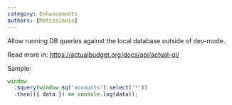 ```yaml
---
category: Enhancements
authors: [MatissJanis]
---
```


Allow running DB queries against the local database outside of dev-mode.

Read more in: https://actualbudget.org/docs/api/actual-ql/

Sample:

```javascript
window
  .$query(window.$q('accounts').select('*'))
  .then(({ data }) => console.log(data));
```
